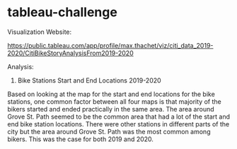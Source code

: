 # tableau-challenge


Visualization Website: 

https://public.tableau.com/app/profile/max.thachet/viz/citi_data_2019-2020/CitiBikeStoryAnalysisFrom2019-2020

Analysis: 

1. Bike Stations Start and End Locations 2019-2020

Based on looking at the map for the start and end locations for the bike stations, one common factor between all four maps is that majority of the bikers started and ended practically in the same area. The area around Grove St. Path seemed to be the common area that had a lot of the start and end bike station locations. There were other stations in different parts of the city but the area around Grove St. Path was the most common among bikers. This was the case for both 2019 and 2020. 






